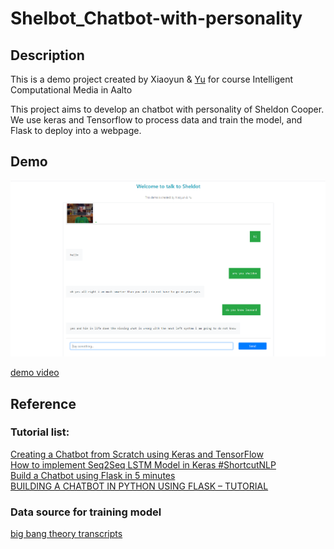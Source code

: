 # Shelbot_Chatbot-with-personality

## Description
This is a demo project created by Xiaoyun & [Yu](https://github.com/Octopus-Yu) for course Intelligent Computational Media in Aalto

This project aims to develop an chatbot with personality of Sheldon Cooper. We use keras and Tensorflow to process data and train the model, and Flask to deploy into a webpage. 

## Demo
![image](https://github.com/Plutoyun/Shelbot_Chatbot-with-personality/blob/master/demo/demo1.PNG)

[demo video](https://youtu.be/4Ov01wnySnc)

## Reference
### Tutorial list:
[Creating a Chatbot from Scratch using Keras and TensorFlow](https://medium.com/predict/creating-a-chatbot-from-scratch-using-keras-and-tensorflow-59e8fc76be79)      
[How to implement Seq2Seq LSTM Model in Keras #ShortcutNLP](https://towardsdatascience.com/how-to-implement-seq2seq-lstm-model-in-keras-shortcutnlp-6f355f3e5639)             
[Build a Chatbot using Flask in 5 minutes](https://dev.to/sahilrajput/build-a-chatbot-using-flask-in-5-minutes-574i)          
[BUILDING A CHATBOT IN PYTHON USING FLASK – TUTORIAL](https://codinginfinite.com/chatbot-in-python-flask-tutorial/)          

### Data source for training model
[big bang theory transcripts](https://bigbangtrans.wordpress.com/about/)


